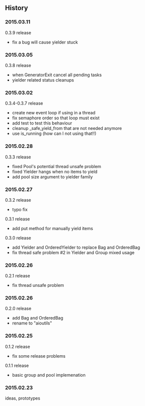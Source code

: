 ## History

### 2015.03.11

0.3.9 release

- fix a bug will cause yielder stuck

### 2015.03.05

0.3.8 release

- when GeneratorExit cancel all pending tasks
- yielder related status cleanups

### 2015.03.02

0.3.4-0.3.7 release

- create new event loop if using in a thread
- fix semaphore order so that loop must exist
- add test to test this behaviour
- cleanup _safe_yield_from that are not needed anymore
- use is_running (how can I not using that!!)

### 2015.02.28

0.3.3 release

- fixed Pool's potential thread unsafe problem
- fixed Yielder hangs when no items to yield
- add pool size argument to yielder family

### 2015.02.27

0.3.2 release

- typo fix

0.3.1 release

- add put method for manually yield items

0.3.0 release

- add Yielder and OrderedYielder to replace Bag and OrderedBag
- fix thread safe problem #2 in Yielder and Group mixed usage

### 2015.02.26

0.2.1 release

- fix thread unsafe problem

### 2015.02.26

0.2.0 release

- add Bag and OrderedBag
- rename to "aioutils"

### 2015.02.25

0.1.2 release

- fix some release problems

0.1.1 release

- basic group and pool implemenation


### 2015.02.23

ideas, prototypes

